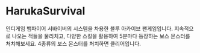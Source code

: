 # HarukaSurvival
 
인디게임 뱀파이어 서바이버의 시스템을 차용한 블루 아카이브 팬게임입니다.
지속적으로 나오는 적들을 물리치고, 다양한 스킬을 활용하여 5분마다 등장하는 보스 몬스터를 처치해보세요.
4종류의 보스 몬스터를 처치하면 클리어입니다.
